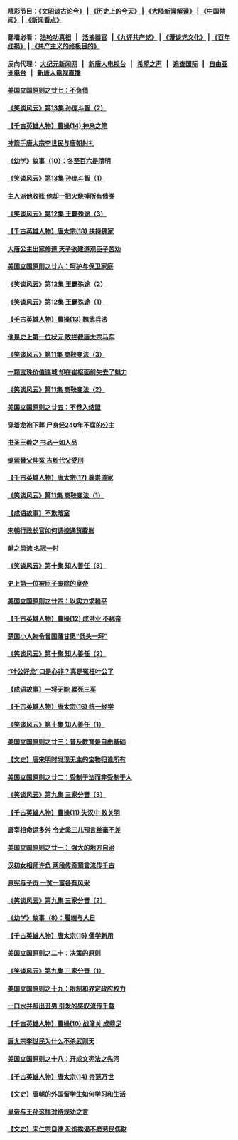 #### 精彩节目：[《文昭谈古论今》](http://155.138.205.71/wenzhao) | [《历史上的今天》](http://155.138.205.71/today-in-history) | [《大陆新闻解读》](http://155.138.205.71/ntdtv-comedy) | [《中国禁闻》](http://155.138.205.71/ntdtv-news) | [《新闻看点》](http://155.138.205.71/news-insight) 

 #### 翻墙必看： [法轮功真相](http://155.138.205.71:10000/videos/truth.html) &nbsp;&nbsp;|&nbsp;&nbsp; [活摘器官](http://155.138.205.71:10000/videos/res/Organs/) &nbsp;&nbsp;|[《九评共产党》](http://155.138.205.71:10000/videos/jiuping) | [《漫谈党文化》](http://155.138.205.71:10000/videos/mtdwh) | [《百年红祸》](http://155.138.205.71:10000/videos/bnhh) | [《共产主义的终极目的》](http://155.138.205.71:10000/videos/res/zjmd) 

 #### 反向代理： [大纪元新闻网](http://155.138.205.71:10080/) &nbsp;&nbsp;|&nbsp;&nbsp; [新唐人电视台](http://155.138.205.71:8000/) &nbsp;&nbsp;|&nbsp;&nbsp; [希望之声](http://155.138.205.71:8200/) &nbsp;&nbsp;|&nbsp;&nbsp; [追查国际](http://155.138.205.71:10010/) &nbsp;&nbsp;|&nbsp;&nbsp; [自由亚洲电台](http://155.138.205.71:9800/) &nbsp;&nbsp;|&nbsp;&nbsp; [新唐人电视直播](http://155.138.205.71/) 

#### [美国立国原则之廿七：不负债](../pages/nsc975/n11060818.md?t=02280636) 

#### [《笑谈风云》第13集 孙庞斗智（2）](../pages/nsc975/n11070199.md?t=02280636) 

#### [【千古英雄人物】曹操(14) 神来之笔](../pages/nsc975/n7783346.md?t=02280636) 

#### [神箭手唐太宗李世民与唐朝射礼](../pages/nsc975/n11050034.md?t=02280636) 

#### [《幼学》故事（10）：冬至百六是清明](../pages/nsc975/n11025760.md?t=02280636) 

#### [《笑谈风云》第13集 孙庞斗智（1）](../pages/nsc975/n11070158.md?t=02280636) 

#### [主人派他收账 他却一把火烧掉所有债券](../pages/nsc975/n11070431.md?t=02280636) 

#### [《笑谈风云》第12集 王霸殊途（3）](../pages/nsc975/n11058708.md?t=02280636) 

#### [【千古英雄人物】唐太宗(18) 扶持佛家](../pages/nsc975/n8046271.md?t=02280636) 

#### [大唐公主出家修道 天子欲建道观臣子苦劝](../pages/nsc975/n11053988.md?t=02280636) 

#### [美国立国原则之廿六：呵护与保卫家庭](../pages/nsc975/n11056028.md?t=02280636) 

#### [《笑谈风云》第12集 王霸殊途（2）](../pages/nsc975/n11058661.md?t=02280636) 

#### [《笑谈风云》第12集 王霸殊途（1）](../pages/nsc975/n11058612.md?t=02280636) 

#### [【千古英雄人物】曹操(13) 魏武兵法](../pages/nsc975/n7783342.md?t=02280636) 

#### [他是史上第一位状元 敢拦截唐太宗马车](../pages/nsc975/n11064238.md?t=02280636) 

#### [《笑谈风云》第11集 商鞅变法（3）](../pages/nsc975/n11051540.md?t=02280636) 

#### [一颗宝珠价值连城 却在崔枢面前失去了魅力](../pages/nsc975/n11049666.md?t=02280636) 

#### [《笑谈风云》第11集 商鞅变法（2）](../pages/nsc975/n11051527.md?t=02280636) 

#### [美国立国原则之廿五：不卷入结盟](../pages/nsc975/n11049916.md?t=02280636) 

#### [穿着龙袍下葬 尸身经240年不腐的公主](../pages/nsc975/n11058573.md?t=02280636) 

#### [书圣王羲之 书品一如人品](../pages/nsc975/n10961724.md?t=02280636) 

#### [缇萦替父伸冤 吉翂代父受刑](../pages/nsc975/n3780463.md?t=02280636) 

#### [【千古英雄人物】唐太宗(17) 尊崇道家](../pages/nsc975/n8046261.md?t=02280636) 

#### [《笑谈风云》第11集 商鞅变法（1）](../pages/nsc975/n11051459.md?t=02280636) 

#### [【成语故事】不欺暗室](../pages/nsc975/n11056002.md?t=02280636) 

#### [宋朝行政长官如何调控通货膨胀](../pages/nsc975/n11055933.md?t=02280636) 

#### [献之风流 名冠一时](../pages/nsc975/n11011196.md?t=02280636) 

#### [《笑谈风云》第十集 知人善任（3）](../pages/nsc975/n11044990.md?t=02280636) 

#### [史上第一位被臣子废除的皇帝](../pages/nsc975/n11053637.md?t=02280636) 

#### [美国立国原则之廿四：以实力求和平](../pages/nsc975/n11046955.md?t=02280636) 

#### [【千古英雄人物】曹操(12) 成洪业 不称帝](../pages/nsc975/n7783338.md?t=02280636) 

#### [楚国小人物令曾国藩甘愿“低头一拜”](../pages/nsc975/n11013087.md?t=02280636) 

#### [《笑谈风云》第十集 知人善任（2）](../pages/nsc975/n11044937.md?t=02280636) 

#### [“叶公好龙”口是心非？真是冤枉叶公了](../pages/nsc975/n11008777.md?t=02280636) 

#### [【成语故事】一将无能 累死三军](../pages/nsc975/n11046538.md?t=02280636) 

#### [【千古英雄人物】唐太宗(16) 统一经学](../pages/nsc975/n8046259.md?t=02280636) 

#### [《笑谈风云》第十集 知人善任（1）](../pages/nsc975/n11032532.md?t=02280636) 

#### [美国立国原则之廿三：普及教育是自由基础](../pages/nsc975/n11044655.md?t=02280636) 

#### [【文史】唐宋明时发现无主的宝物归谁所有](../pages/nsc975/n11036075.md?t=02280636) 

#### [美国立国原则之廿二：受制于法而非受制于人](../pages/nsc975/n11038266.md?t=02280636) 

#### [《笑谈风云》第九集 三家分晋（3）](../pages/nsc975/n11028646.md?t=02280636) 

#### [【千古英雄人物】曹操(11) 失汉中 败关羽](../pages/nsc975/n7783328.md?t=02280636) 

#### [唐宰相命运多舛 令史奚三儿预言丝毫不差](../pages/nsc975/n334750.md?t=02280636) 

#### [美国立国原则之廿一： 强大的地方自治](../pages/nsc975/n11036069.md?t=02280636) 

#### [汉初女相师许负 两段传奇预言流传千古](../pages/nsc975/n11035453.md?t=02280636) 

#### [原宪与子贡 一贫一富各有风采](../pages/nsc975/n11013094.md?t=02280636) 

#### [《笑谈风云》第九集 三家分晋（2）](../pages/nsc975/n11028610.md?t=02280636) 

#### [《幼学》故事（8）：履端与人日](../pages/nsc975/n10990550.md?t=02280636) 

#### [【千古英雄人物】唐太宗(15) 儒学新用](../pages/nsc975/n8046225.md?t=02280636) 

#### [美国立国原则之二十：决策的原则](../pages/nsc975/n11034691.md?t=02280636) 

#### [《笑谈风云》第九集 三家分晋（1）](../pages/nsc975/n11028591.md?t=02280636) 

#### [美国立国原则之十九：限制和界定政府权力](../pages/nsc975/n11023895.md?t=02280636) 

#### [一口水井照出丑男 引发的感叹流传千载](../pages/nsc975/n11004598.md?t=02280636) 

#### [【千古英雄人物】曹操(10) 战潼关 成鼎足](../pages/nsc975/n7779963.md?t=02280636) 

#### [唐太宗李世民为什么不杀武则天](../pages/nsc975/n11034040.md?t=02280636) 

#### [美国立国原则之十八：开成文宪法之先河](../pages/nsc975/n11008526.md?t=02280636) 

#### [【千古英雄人物】唐太宗(14) 帝范万世](../pages/nsc975/n8034234.md?t=02280636) 

#### [【文史】唐朝的外国留学生如何学习和生活](../pages/nsc975/n11010825.md?t=02280636) 

#### [皇帝与王孙这样对待规劝之言](../pages/nsc975/n10994666.md?t=02280636) 

#### [【文史】宋仁宗自律 忍饥挨渴不愿劳民伤财](../pages/nsc975/n10997349.md?t=02280636) 

